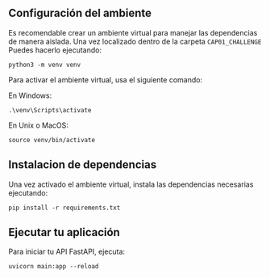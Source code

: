## Configuración del ambiente
Es recomendable crear un ambiente virtual para manejar las dependencias de manera aislada. Una vez localizado dentro de la carpeta `CAP01_CHALLENGE` Puedes hacerlo ejecutando:
```
python3 -m venv venv
```
Para activar el ambiente virtual, usa el siguiente comando:

En Windows:
```
.\venv\Scripts\activate
```

En Unix o MacOS:
```
source venv/bin/activate
```

## Instalacion de dependencias
Una vez activado el ambiente virtual, instala las dependencias necesarias ejecutando:
```
pip install -r requirements.txt
```

## Ejecutar tu aplicación
Para iniciar tu API FastAPI, ejecuta:
```
uvicorn main:app --reload
```